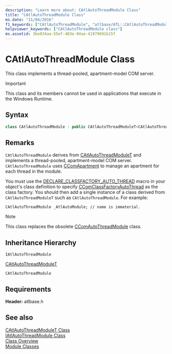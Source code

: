```yaml
---
description: "Learn more about: CAtlAutoThreadModule Class"
title: "CAtlAutoThreadModule Class"
ms.date: "11/04/2016"
f1_keywords: ["CAtlAutoThreadModule", "atlbase/ATL::CAtlAutoThreadModule"]
helpviewer_keywords: ["CAtlAutoThreadModule class"]
ms.assetid: 3be834aa-55ef-403e-94ae-41979691b15f
---
```

# CAtlAutoThreadModule Class

This class implements a thread-pooled, apartment-model COM server.

> [!IMPORTANT]
> This class and its members cannot be used in applications that execute in the Windows Runtime.

## Syntax

```cpp
class CAtlAutoThreadModule : public CAtlAutoThreadModuleT<CAtlAutoThreadModule>
```

## Remarks

`CAtlAutoThreadModule` derives from [CAtlAutoThreadModuleT](../../atl/reference/catlautothreadmodulet-class.md) and implements a thread-pooled, apartment-model COM server. `CAtlAutoThreadModule` uses [CComApartment](../../atl/reference/ccomapartment-class.md) to manage an apartment for each thread in the module.

You must use the [DECLARE_CLASSFACTORY_AUTO_THREAD](aggregation-and-class-factory-macros.md#declare_classfactory_auto_thread) macro in your object's class definition to specify [CComClassFactoryAutoThread](../../atl/reference/ccomclassfactoryautothread-class.md) as the class factory. You should then add a single instance of a class derived from `CAtlAutoThreadModuleT` such as `CAtlAutoThreadModule`. For example:

`CAtlAutoThreadModule _AtlAutoModule; // name is immaterial.`

> [!NOTE]
> This class replaces the obsolete [CComAutoThreadModule](../../atl/reference/ccomautothreadmodule-class.md) class.

## Inheritance Hierarchy

`IAtlAutoThreadModule`

[CAtlAutoThreadModuleT](../../atl/reference/catlautothreadmodulet-class.md)

`CAtlAutoThreadModule`

## Requirements

**Header:** atlbase.h

## See also

[CAtlAutoThreadModuleT Class](../../atl/reference/catlautothreadmodulet-class.md)<br/>
[IAtlAutoThreadModule Class](../../atl/reference/iatlautothreadmodule-class.md)<br/>
[Class Overview](../../atl/atl-class-overview.md)<br/>
[Module Classes](../../atl/atl-module-classes.md)
